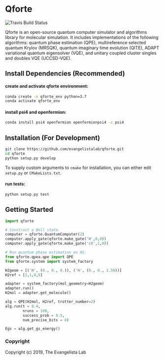 Qforte
==============================
[//]: # (Badges)

![Travis Build Status](https://travis-ci.org/evangelistalab/qforte.svg?branch=master)


Qforte is an open-source quantum computer simulator and algorithms library for molecular simulation. It includes implementations of the following algorithms: quantum phase estimation (QPE), multireference selected quantum Krylov (MRSQK), quantum imaginary time evolution (QITE), ADAPT variational quantum eigensolver (VQE), and unitary coupled cluster singles and doubles VQE (UCCSD-VQE).

Install Dependencies (Recommended)
----------------------------------

#### create and activate qforte environment:
```bash
conda create -n qforte_env python=3.7
conda activate qforte_env
```

#### install psi4 and openfermion:
```bash
conda install psi4 openfermion openfermionpsi4 -c psi4
```

Installation (For Development)
------------------------------

```bash
git clone https://github.com/evangelistalab/qforte.git
cd qforte
python setup.py develop
```

To supply custom arguments to `cmake` for installation, you can either edit `setup.py` or `CMakeLists.txt`.

#### run tests:
```bash
python setup.py test
```

Getting Started
---------------
```python
import qforte

# Construct a Bell state.
computer = qforte.QuantumComputer(2)
computer.apply_gate(qforte.make_gate('H',0,0))
computer.apply_gate(qforte.make_gate('cX',1,0))

# Run quantum phase estimation on H2.
from qforte.qpea.qpe import QPE
from qforte.system import system_factory

H2geom = [('H', (0., 0., 0.)), ('H', (0., 0., 1.50))]
H2ref = [1,1,0,0]

adapter = system_factory(mol_geometry=H2geom)
adapter.run()
H2mol = adapter.get_molecule()

alg = QPE(H2mol, H2ref, trotter_number=2)
alg.run(t = 0.4,
        nruns = 100,
        success_prob = 0.5,
        num_precise_bits = 8)

Egs = alg.get_gs_energy()
```

### Copyright

Copyright (c) 2019, The Evangelista Lab
